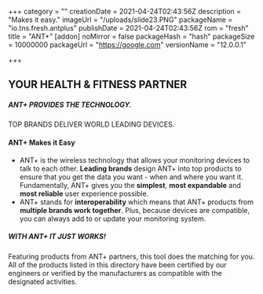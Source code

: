 +++
category = ""
creationDate = 2021-04-24T02:43:56Z
description = "Makes it easy."
imageUrl = "/uploads/slide23.PNG"
packageName = "io.tns.fresh.antplus"
publishDate = 2021-04-24T02:43:56Z
rom = "fresh"
title = "ANT+"
[addon]
noMirror = false
packageHash = "hash"
packageSize = 10000000
packageUrl = "https://google.com"
versionName = "12.0.0.1"

+++
## YOUR HEALTH & FITNESS PARTNER

##### ANT+ PROVIDES THE TECHNOLOGY.

TOP BRANDS DELIVER WORLD LEADING DEVICES.

#### ANT+ Makes it Easy

* ANT+ is the wireless technology that allows your monitoring devices to talk to each other. **Leading brands** design ANT+ into top products to ensure that you get the data you want - when and where you want it. Fundamentally, ANT+ gives you the **simplest**, **most expandable** and **most reliable** user experience possible.
* ANT+ stands for **interoperability** which means that ANT+ products from **multiple brands work together**. Plus, because devices are compatible, you can always add to or update your monitoring system.

##### WITH ANT+ IT JUST WORKS!

Featuring products from ANT+ partners, this tool does the matching for you. All of the products listed in this directory have been certified by our engineers or verified by the manufacturers as compatible with the designated activities.